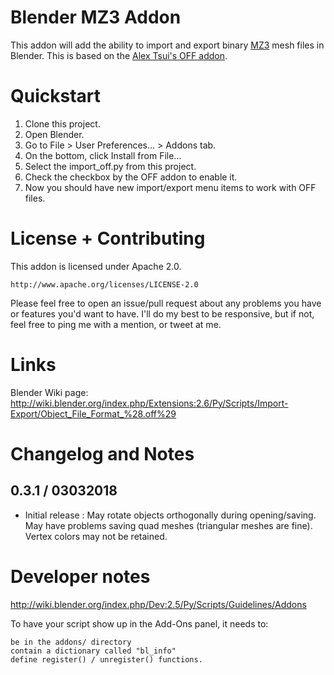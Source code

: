 # Blender MZ3 Addon

This addon will add the ability to import and export binary [MZ3](https://github.com/neurolabusc/surf-ice/tree/master/mz3) mesh files in Blender. This is based on the [Alex Tsui's OFF addon](https://github.com/alextsui05/blender-off-addon).

# Quickstart

1. Clone this project.
2. Open Blender.
3. Go to File > User Preferences... > Addons tab.
4. On the bottom, click Install from File...
5. Select the import_off.py from this project.
6. Check the checkbox by the OFF addon to enable it.
7. Now you should have new import/export menu items to work with OFF files.

# License + Contributing

This addon is licensed under Apache 2.0.

    http://www.apache.org/licenses/LICENSE-2.0

Please feel free to open an issue/pull request about any problems you have or
features you'd want to have. I'll do my best to be responsive, but if not,
feel free to ping me with a mention, or tweet at me.

# Links

Blender Wiki page: http://wiki.blender.org/index.php/Extensions:2.6/Py/Scripts/Import-Export/Object_File_Format_%28.off%29

# Changelog and Notes

## 0.3.1 / 03032018

- Initial release : May rotate objects orthogonally during opening/saving. May have problems saving quad meshes (triangular meshes are fine). Vertex colors may not be retained.

# Developer notes

http://wiki.blender.org/index.php/Dev:2.5/Py/Scripts/Guidelines/Addons

To have your script show up in the Add-Ons panel, it needs to:

    be in the addons/ directory
    contain a dictionary called "bl_info"
    define register() / unregister() functions.
